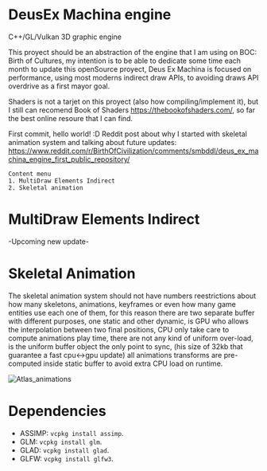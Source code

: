 # DeusEx Machina engine
C++/GL/Vulkan 3D graphic engine

This proyect should be an abstraction of the engine that I am using on BOC: Birth of Cultures, my intention is to be able to dedicate some time each month to update this openSource proyect, Deus Ex Machina is focused on performance, using most moderns indirect draw APIs, to avoiding draws API overdrive as a first mayor goal.

Shaders is not a tarjet on this proyect (also how compiling/implement it), but I still can recomend Book of Shaders https://thebookofshaders.com/, so far the best online resoure that I can find.


First commit, hello world! :D
Reddit post about why I started with skeletal animation system and talking about future updates: 
https://www.reddit.com/r/BirthOfCivilization/comments/smbddl/deus_ex_machina_engine_first_public_repository/


```
Content menu
1. MultiDraw Elements Indirect
2. Skeletal animation
```


# MultiDraw Elements Indirect
-Upcoming new update-


# Skeletal Animation
The skeletal animation system should not have numbers reestrictions about how many skeletons, animations, keyframes or even how many game entities use each one of them, for this reason there are two separate buffer with different purposes, one static and other dynamic, is GPU who allows the interpolation between two final positions, CPU only take care to compute animations play time, there are not any kind of uniform over-load, is the uniform buffer object the only point to sync, (his size of 32kb that guarantee a fast cpu<->gpu update) all animations transforms are pre-computed inside static buffer to avoid extra CPU load on runtime.

![Atlas_animations](https://user-images.githubusercontent.com/5490676/152707323-daf85571-5b85-4b25-a434-c0bee2b82e67.jpg)




# Dependencies

- ASSIMP: `vcpkg install assimp`.
- GLM: `vcpkg install glm`.
- GLAD: `vcpkg install glad`.
- GLFW: `vcpkg install glfw3`.


